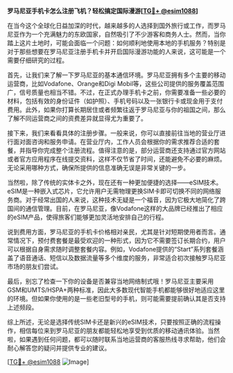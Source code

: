 **罗马尼亚手机卡怎么注册飞机？轻松搞定国际漫游[[TG💪+ @esim1088](https://t.me/s/esim1088)]**

在当今这个全球化日益加深的时代，越来越多的人选择到国外旅行或工作，而罗马尼亚作为一个充满魅力的东欧国家，自然吸引了不少游客和商务人士。然而，当你踏上这片土地时，可能会面临一个问题：如何顺利地使用本地的手机服务？特别是对于那些想要在罗马尼亚注册手机卡并开启国际漫游功能的人来说，这可能是一个需要仔细研究的过程。

首先，让我们来了解一下罗马尼亚的基本通信环境。罗马尼亚拥有多个主要的移动运营商，比如Vodafone、Orange和Digi Mobil等，这些公司提供的服务覆盖范围广，信号质量也相当不错。不过，在正式办理手机卡之前，你需要准备一些必要的材料，包括有效的身份证件（如护照）、手机号码以及一张银行卡或现金用于支付费用。此外，如果你打算长期居住或者频繁往返于罗马尼亚与你的祖国之间，那么了解不同运营商之间的资费差异就显得尤为重要了。

接下来，我们来看看具体的注册步骤。一般来说，你可以直接前往当地的营业厅进行面对面咨询和服务申请。在营业厅内，工作人员会根据你的需求推荐合适的套餐，并指导你完成整个注册流程。值得注意的是，部分运营商还支持通过官方网站或者官方应用程序在线提交资料，这样不仅节省了时间，还能避免不必要的麻烦。无论采用哪种方式，确保所提供的信息准确无误是非常关键的一步。

当然啦，除了传统的实体卡之外，现在还有一种更加便捷的选择——eSIM技术。eSIM是一种嵌入式芯片，它允许用户无需物理更换SIM卡即可切换不同的网络服务商。对于经常出国的人来说，这种技术无疑是一个福音，因为它极大地简化了跨国间的通信管理。目前，在罗马尼亚，像Vodafone这样的大品牌已经推出了相应的eSIM产品，使得旅客们能够更加灵活地安排自己的行程。

说到费用方面，罗马尼亚的手机卡价格相对亲民，尤其是针对短期使用者而言。通常情况下，预付费套餐是最受欢迎的一种形式，因为它不需要签订长期合约，用户可以根据自身需求随时调整套餐内容。例如，Vodafone提供的“Start”系列套餐涵盖了语音通话、短信以及数据流量等多个维度的服务，非常适合初次接触罗马尼亚市场的朋友们尝试。

最后，别忘了检查一下你的设备是否兼容当地网络制式哦！罗马尼亚主要采用GSM和UMTS/HSPA+两种标准，因此大多数现代智能手机都能够很好地适应这里的环境。但如果你使用的是一些老旧型号的手机，则可能需要提前确认其是否支持上述频段。

综上所述，无论是选择传统SIM卡还是新兴的eSIM技术，只要按照正确的流程操作，相信每位来到罗马尼亚的朋友都能轻松地享受到优质的移动通讯体验。当然啦，如果遇到任何问题，都可以随时联系当地运营商的客服热线寻求帮助，他们会耐心解答您的疑问并提供专业的建议。

[[TG💪+ @esim1088](https://t.me/s/esim1088) ![Image](https://i.postimg.cc/4NQfJmqS/Snipaste-2025-05-13-00-14-12.png)]